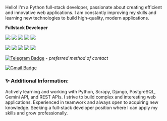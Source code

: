 Hello! I'm a Python full-stack developer, passionate about creating efficient and innovative web applications. I am constantly improving my skills and learning new technologies to build high-quality, modern applications.

**Fullstack Developer**

<img src="https://img.shields.io/badge/Python-3776AB?style=for-the-badge&logo=python&logoColor=white" /> <img src="https://img.shields.io/badge/Django-092E20?style=for-the-badge&logo=django&logoColor=white" /> <img src="https://img.shields.io/badge/JavaScript-F7DF1E?style=for-the-badge&logo=javascript&logoColor=black" /> <img src="https://img.shields.io/badge/HTML5-E34F26?style=for-the-badge&logo=html5&logoColor=white" /> <img src="https://img.shields.io/badge/CSS3-1572B6?style=for-the-badge&logo=css3&logoColor=white" />

<img src="https://img.shields.io/badge/PostgreSQL-316192?style=for-the-badge&logo=postgresql&logoColor=white" /> <img src="https://img.shields.io/badge/React-20232A?style=for-the-badge&logo=react&logoColor=61DAFB" /> <img src="https://img.shields.io/badge/Git-F05032?style=for-the-badge&logo=git&logoColor=white" /> <img src="https://img.shields.io/badge/Docker-2CA5E0?style=for-the-badge&logo=docker&logoColor=white" /> <img src="https://img.shields.io/badge/Redis-DC382D?style=for-the-badge&logo=redis&logoColor=white" />

[![Telegram Badge](https://img.shields.io/badge/Telegram-2CA5E0?style=for-the-badge&logo=telegram&logoColor=white)](https://t.me/YarmarkaAr) - *preferred method of contact*

[![Gmail Badge](https://img.shields.io/badge/Gmail-D14836?style=for-the-badge&logo=gmail&logoColor=white)](mailto:rex6961@gmail.com)

### ✨ Additional Information:

Actively learning and working with Python, Scrapy, Django, PostgreSQL, Gemini API, and REST APIs. I strive to build complex and interesting web applications. Experienced in teamwork and always open to acquiring new knowledge. Seeking a full-stack developer position where I can apply my skills and grow professionally.

